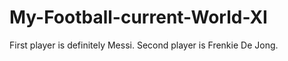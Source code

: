 # My-Football-current-World-XI

First player is definitely Messi.
Second player is Frenkie De Jong.
